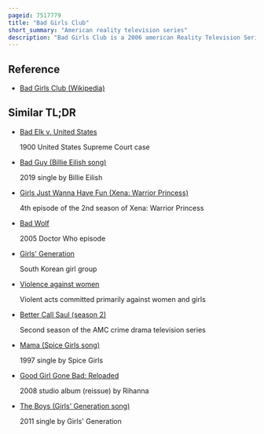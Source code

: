 ```yaml
---
pageid: 7517779
title: "Bad Girls Club"
short_summary: "American reality television series"
description: "Bad Girls Club is a 2006 american Reality Television Series created by Jonathan Murray for the Oxygen Network in the United States. The Show focused on the Altercations and physical Confrontations of seven aggressive Quarrelsome unruly Women. They were featured on the Show as 'charismatic tough Chicks. 'the Cast, deemed 'bad Girls,' enjoyed a luxurious Lifestyle in a Mansion for three Months, during which they obeyed specified Rules. Their Lives inside and outside the House were recorded by a Production Team."
---
```


## Reference

- [Bad Girls Club (Wikipedia)](https://en.wikipedia.org/?curid=7517779)

## Similar TL;DR

- [Bad Elk v. United States](/tldr/en/bad-elk-v-united-states)

  1900 United States Supreme Court case

- [Bad Guy (Billie Eilish song)](/tldr/en/bad-guy-billie-eilish-song)

  2019 single by Billie Eilish

- [Girls Just Wanna Have Fun (Xena: Warrior Princess)](/tldr/en/girls-just-wanna-have-fun-xena-warrior-princess)

  4th episode of the 2nd season of Xena: Warrior Princess

- [Bad Wolf](/tldr/en/bad-wolf)

  2005 Doctor Who episode

- [Girls' Generation](/tldr/en/girls-generation)

  South Korean girl group

- [Violence against women](/tldr/en/violence-against-women)

  Violent acts committed primarily against women and girls

- [Better Call Saul (season 2)](/tldr/en/better-call-saul-season-2)

  Second season of the AMC crime drama television series

- [Mama (Spice Girls song)](/tldr/en/mama-spice-girls-song)

  1997 single by Spice Girls

- [Good Girl Gone Bad: Reloaded](/tldr/en/good-girl-gone-bad-reloaded)

  2008 studio album (reissue) by Rihanna

- [The Boys (Girls' Generation song)](/tldr/en/the-boys-girls-generation-song)

  2011 single by Girls' Generation
